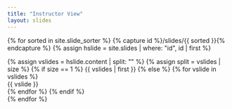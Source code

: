 ```yaml
---
title: "Instructor View"
layout: slides
---
```


{% for sorted in site.slide_sorter %}
  {% capture id %}/slides/{{ sorted }}{% endcapture %}
  {% assign hslide = site.slides | where: "id", id | first %}
  <section>
    {% assign vslides = hslide.content | split: "<!--split-->" %}
    {% assign split =  vslides | size %}
	{% if size == 1 %}
	  {{ vslides | first }}
	{% else %}
	  {% for vslide in vslides %}
	    <section>{{ vslide }}</section>
	  {% endfor %}
	{% endif %}
  </section>
{% endfor %}

